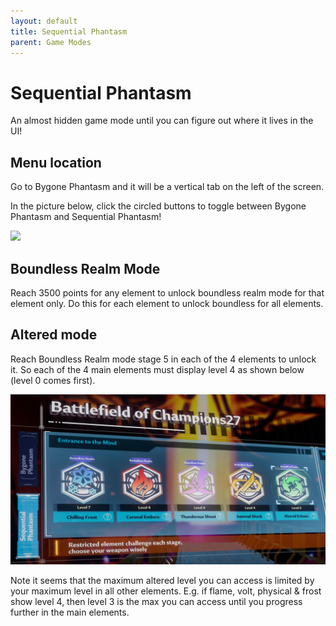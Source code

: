 ```yaml
---
layout: default
title: Sequential Phantasm
parent: Game Modes
---
```


# Sequential Phantasm
An almost hidden game mode until you can figure out where it lives in the UI!

## Menu location
Go to Bygone Phantasm and it will be a vertical tab on the left of the screen.

In the picture below, click the circled buttons to toggle between Bygone Phantasm and Sequential Phantasm!

![](images/bygone_menu.png)

## Boundless Realm Mode
Reach 3500 points for any element to unlock boundless realm mode for that element only. Do this for each element to unlock boundless for all elements.

## Altered mode
Reach Boundless Realm mode stage 5 in each of the 4 elements to unlock it. So each of the 4 main elements must display level 4 as shown below (level 0 comes first).

![](images/altered_sequential.jpg)

Note it seems that the maximum altered level you can access is limited by your maximum level in all other elements. E.g. if flame, volt, physical & frost show level 4, then level 3 is the max you can access until you progress further in the main elements.